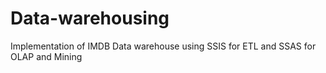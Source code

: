 Data-warehousing
================

Implementation of  IMDB Data warehouse using SSIS for ETL and SSAS for OLAP and Mining 

